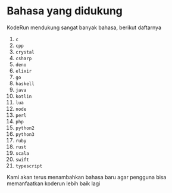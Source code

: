 # Bahasa yang didukung
KodeRun mendukung sangat banyak bahasa, berikut daftarnya

1. `c`
2. `cpp`
3. `crystal`
4. `csharp`
5. `deno`
6. `elixir`
7. `go`
8. `haskell`
9. `java`
10. `kotlin`
11. `lua`
12. `node`
13. `perl`
14. `php`
15. `python2`
16. `python3`
17. `ruby`
18. `rust`
19. `scala`
20. `swift`
21. `typescript`

Kami akan terus menambahkan bahasa baru agar pengguna bisa memanfaatkan koderun lebih baik lagi
